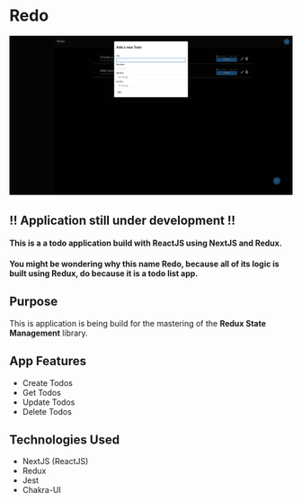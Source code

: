 # Redo

<img src="./.Github/redo.png" />

## **!! Application still under development !!**

#### This is a a todo application build with ReactJS using NextJS and Redux.

#### You might be wondering why this name **Redo**, because all of its logic is built using **Redux**, do because it is a todo list app.

## Purpose

This is application is being build for the mastering of the **Redux State Management** library.

## App Features

- Create Todos
- Get Todos
- Update Todos
- Delete Todos


## Technologies Used

- NextJS (ReactJS)
- Redux
- Jest
- Chakra-UI